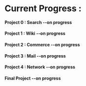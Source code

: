 # Current Progress :

#### Project 0 : Search --on progress
#### Project 1 : Wiki --on progress
#### Project 2 : Commerce --on progress
#### Project 3 : Mail --on progress
#### Project 4 : Network --on progress
#### Final Project --on progress
